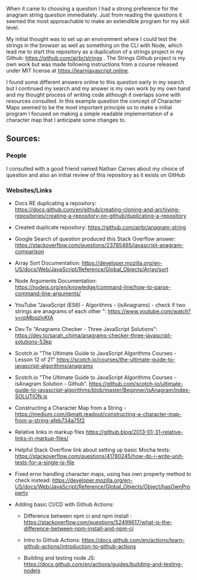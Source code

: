 
When it came to choosing a question I had a strong preference for the anagram string question immediately. Just from reading the questions it seemed the most approachable to make an extendible program for my skill level.

My initial thought was to set up an environment where I could test the strings in the browser as well as something on the CLI with Node, which lead me to start this repository as a duplication of a strings project in my Github: https://github.com/airbr/strings . The Strings Github project is my own work but was made following instructions from a course released under MIT license at https://learnjavascript.online.

I found some different answers online to this question early in my search but I continued my search and my answer is my own work by my own hand and my thought process of writing code although it overlaps some with resources consulted. In this example question the concept of Character Maps seemed to be the most important principle so to make a initial program I focused on making a simple readable implementation of a character map that I anticipate some changes to.

Sources:
--

### People

I consulted with a good friend named Nathan Carnes about my choice of question and also an initial review of this repository as it exists on GitHub


### Websites/Links

* Docs RE duplicating a repository: https://docs.github.com/en/github/creating-cloning-and-archiving-repositories/creating-a-repository-on-github/duplicating-a-repository

* Created duplicate repository: https://github.com/airbr/anagram-string

* Google Search of question produced this Stack Overflow answer: https://stackoverflow.com/questions/23785465/javascript-anagram-comparison

* Array Sort Documentation: https://developer.mozilla.org/en-US/docs/Web/JavaScript/Reference/Global_Objects/Array/sort

* Node Arguments Documentation: https://nodejs.org/en/knowledge/command-line/how-to-parse-command-line-arguments/

* YouTube "JavaScript (ES6) - Algorithms - (isAnagrams) - check if two strings are anagrams of each other
": https://www.youtube.com/watch?v=rpMbqzlvKtA

* Dev.To "Anagrams Checker - Three JavaScript Solutions": https://dev.to/sarah_chima/anagrams-checker-three-javascript-solutions-53kp

* Scotch.io "The Ultimate Guide to JavaScript Algorithms Courses - Lesson 12 of 21" https://scotch.io/courses/the-ultimate-guide-to-javascript-algorithms/anagrams

* Scotch.io "The Ultimate Guide to JavaScript Algorithms Courses - isAnagram Solution - Github". https://github.com/scotch-io/ultimate-guide-to-javascript-algorithms/blob/master/Beginner/isAnagram/index-SOLUTION.js

* Constructing a Character Map from a String - https://medium.com/@matt.readout/constructing-a-character-map-from-a-string-afeb734a75f2

* Relative links in markup files https://github.blog/2013-01-31-relative-links-in-markup-files/

* Helpful Stack Overflow link about setting up basic Mocha tests: https://stackoverflow.com/questions/41780245/how-do-i-write-unit-tests-for-a-single-js-file

* Fixed error handling character maps, using has own property method to check instead: https://developer.mozilla.org/en-US/docs/Web/JavaScript/Reference/Global_Objects/Object/hasOwnProperty

* Adding basic CI/CD with Github Actions:

    * Difference between npm ci and npm install : https://stackoverflow.com/questions/52499617/what-is-the-difference-between-npm-install-and-npm-ci

    * Intro to Github Actions: https://docs.github.com/en/actions/learn-github-actions/introduction-to-github-actions

    * Building and testing node JS: https://docs.github.com/en/actions/guides/building-and-testing-nodejs